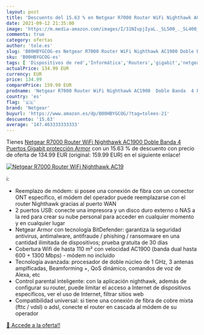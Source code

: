```yaml
---
layout: post
title: 'Descuento del 15.63 % en Netgear R7000 Router WiFi Nighthawk AC19'
date: 2021-09-12 21:35:00
image: 'https://m.media-amazon.com/images/I/31NIvpjIyaL._SL500_._SL400_.jpg'
comments: true
category: ofertas
author: 'tole.es'
slug: 'B00HBYGCOG-es Netgear R7000 Router WiFi Nighthawk AC1900 Doble Banda 4...'
sku: 'B00HBYGCOG-es'
tags: [ 'Dispositivos de red','Informática','Routers','gigabit','netgear','wifi', ]
actualPrice: 134.99 EUR
currency: EUR
price: 134.99
comparePrice: 159.99 EUR
prodname: 'Netgear R7000 Router WiFi Nighthawk AC1900  Doble Banda  4 Puertos Gigabit  protección Armor'
country: 'es'
flag: '🇪🇸'
brand: 'Netgear'
buyurl: 'https://www.amazon.es/dp/B00HBYGCOG/?tag=tolees-21'
descuento: '15.63'
average: '147.463333333333'
---
```


Tienes [Netgear R7000 Router WiFi Nighthawk AC1900  Doble Banda  4 Puertos Gigabit  protección Armor](https://www.amazon.es/dp/B00HBYGCOG/?tag=tolees-21) con un 15.63 % de descuento con precio de oferta de 134.99 EUR (original: 159.99 EUR) en el siguiente enlace!

[![Netgear R7000 Router WiFi Nighthawk AC19](https://m.media-amazon.com/images/I/31NIvpjIyaL._SL500_._SL400_.jpg)](https://www.amazon.es/dp/B00HBYGCOG/?tag=tolees-21)

ℹ️:

- Reemplazo de módem: si posee una conexión de fibra con un conector ONT específico, el módem del operador puede reemplazarse con el router Nighthawk gracias al puerto WAN
- 2 puertos USB: conecte una impresora y un disco duro externo o NAS a la red para crear su nube personal para acceder en cualquier momento y en cualquier lugar
- Netgear Armor con tecnología BitDefender: garantiza la seguridad antivirus, antimalware, antifraude / phishing / ransomware en una cantidad ilimitada de dispositivos; prueba gratuita de 30 días
- Cobertura Wifi de hasta 110 m² con velocidad AC1900 (banda dual hasta 600 + 1300 Mbps) - módem no incluido
- Tecnología avanzada: procesador de doble núcleo de 1 GHz, 3 antenas amplficadas, Beamforming +, QoS dinámico, comandos de voz de Alexa, etc
- Control parental inteligente: con la aplicación nighthawk, además de configurar su router, puede limitar el acceso a Internet de dispositivos específicos, ver el uso de Internet, filtrar sitios web
- Compatibilidad universal: si tiene una conexión de fibra de cobre mixta (fttc / vdsl) o adsl, conecte el router en cascada al módem de su operador

[🛒 Accede a la oferta!!](https://www.amazon.es/dp/B00HBYGCOG/?tag=tolees-21)
